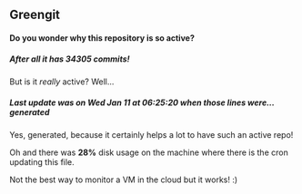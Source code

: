 ## Greengit

#### Do you wonder why this repository is so active?

##### After all it has 34305 commits!

But is it *really* active? Well...

##### Last update was on Wed Jan 11 at 06:25:20 when those lines were... generated

Yes, generated, because it certainly helps a lot to have such an active repo!

Oh and there was **28%** disk usage on the machine
where there is the cron updating this file.

Not the best way to monitor a VM in the cloud but it works! :)
